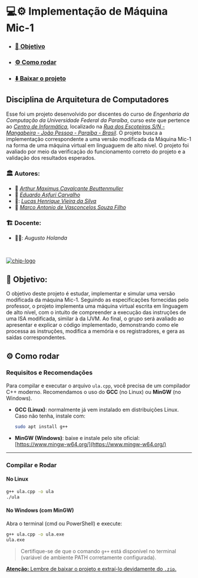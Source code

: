 # 	:computer::gear: Implementação de Máquina Mic-1 

- ### [:dart: Objetivo](#dart-objetivo-1)
- ### [:gear: Como rodar](#gear-como-rodar-1)
- ### [:arrow_down: Baixar o projeto](https://github.com/Maximusthr/Projeto-Arquitetura/archive/refs/heads/main.zip)

## Disciplina de Arquitetura de Computadores

Esse foi um projeto desenvolvido por discentes do curso de *Engenharia da Computação da Universidade Federal da Paraíba*, curso este que pertence ao *[Centro de Informática](http://ci.ufpb.br/)*, localizado na *[Rua dos Escoteiros S/N - Mangabeira - João Pessoa - Paraíba - Brasil](https://g.co/kgs/xobLzCE)*. O projeto busca a implementação correspondente a uma versão modificada da Máquina Mic-1 na forma de uma máquina virtual em linguaguem de alto nível. O projeto foi avaliado por meio da verificação do funcionamento correto do projeto e a validação dos resultados esperados. 

### :classical_building: Autores:

-  :triangular_ruler:  *[Arthur Maximus Cavalcante Beuttenmuller](https://github.com/Maximusthr)*
-  :straight_ruler:  *[Eduardo Asfuri Carvalho](https://github.com/Asfuri)*
-  :triangular_ruler::  *[Lucas Henrique Vieira da Silva](https://github.com/hvslucas)*
-  :straight_ruler:  *[Marco Antonio de Vasconcelos Souza Filho](https://github.com/MarcoFilho1)*

###  	:building_construction: Docente:

-  :construction_worker_man::  *Augusto Holanda*
<br>

[![chip-logo](https://github.com/user-attachments/assets/63eea007-4a99-4238-b66c-cc52ebe194f4)](#computergear-implementação-de-máquina-mic-1)

## :dart: Objetivo:

O objetivo deste projeto é estudar, implementar e simular uma versão modificada da máquina Mic-1. Seguindo as especificações fornecidas pelo professor, o projeto implementa uma máquina virtual escrita em linguagem de alto nível, com o intuito de compreender a execução das instruções de uma ISA modificada, similar à da IJVM. Ao final, o grupo será avaliado ao apresentar e explicar o código implementado, demonstrando como ele processa as instruções, modifica a memória e os registradores, e gera as saídas correspondentes.

[^1]: A Mic-1 [(MicroInstruction Computer 1)](https://en.wikipedia.org/wiki/MIC-1) é uma máquina hipotética criada por Tanenbaum para ensinar os conceitos de [microarquitetura](https://pt.wikipedia.org/wiki/Microarquitetura), ou seja, a implementação de um processador em nível de microinstruções.

## :gear: Como rodar

### Requisitos e Recomendações

Para compilar e executar o arquivo `ula.cpp`, você precisa de um compilador C++ moderno. Recomendamos o uso do **GCC** (no Linux) ou **MinGW** (no Windows).

- **GCC (Linux)**: normalmente já vem instalado em distribuições Linux. Caso não tenha, instale com:
  ```bash
  sudo apt install g++
  ```

- **MinGW (Windows)**: baixe e instale pelo site oficial:
  [https://www.mingw-w64.org/](https://www.mingw-w64.org/)

---

### Compilar e Rodar

#### No Linux

```bash
g++ ula.cpp -o ula
./ula
```

#### No Windows (com MinGW)

Abra o terminal (cmd ou PowerShell) e execute:

```bash
g++ ula.cpp -o ula.exe
ula.exe
```

> Certifique-se de que o comando `g++` está disponível no terminal (variável de ambiente PATH corretamente configurada).


[**Atenção:** Lembre de baixar o projeto e extraí-lo devidamente do `.zip`.](#computergear-implementação-de-máquina-mic-1)

